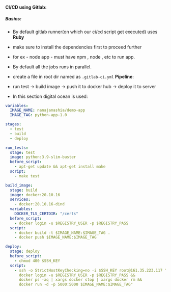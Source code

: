 #### CI/CD using Gitlab:

##### Basics:

- By default gitlab runner(on which our ci/cd script get executed) uses **Ruby**
- make sure to install the dependencies first to proceed further
- for ex - node app - must have npm , node , etc to run app.
- By default all the jobs runs in parallel.

- create a file in root dir named as `.gitlab-ci.yml`
  **Pipeline**:
- run test -> build image -> push it to docker hub -> deploy it to server

- In this section digital ocean is used:

```yml
variables:
  IMAGE_NAME: nanajanashia/demo-app
  IMAGE_TAG: python-app-1.0

stages:
  - test
  - build
  - deploy

run_tests:
  stage: test
  image: python:3.9-slim-buster
  before_script:
    - apt-get update && apt-get install make
  script:
    - make test

build_image:
  stage: build
  image: docker:20.10.16
  services:
    - docker:20.10.16-dind
  variables:
    DOCKER_TLS_CERTDIR: "/certs"
  before_script:
    - docker login -u $REGISTRY_USER -p $REGISTRY_PASS
  script:
    - docker build -t $IMAGE_NAME:$IMAGE_TAG .
    - docker push $IMAGE_NAME:$IMAGE_TAG

deploy:
  stage: deploy
  before_script:
    - chmod 400 $SSH_KEY
  script:
    - ssh -o StrictHostKeyChecking=no -i $SSH_KEY root@161.35.223.117 "
      docker login -u $REGISTRY_USER -p $REGISTRY_PASS &&
      docker ps -aq | xargs docker stop | xargs docker rm &&
      docker run -d -p 5000:5000 $IMAGE_NAME:$IMAGE_TAG"
```
